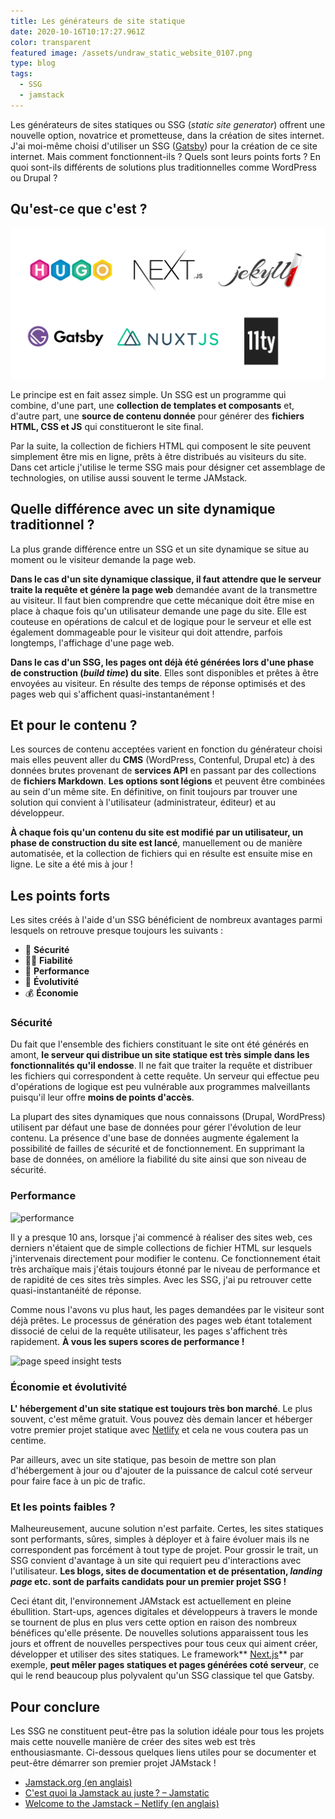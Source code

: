 ```yaml
---
title: Les générateurs de site statique
date: 2020-10-16T10:17:27.961Z
color: transparent
featured image: /assets/undraw_static_website_0107.png
type: blog
tags:
  - SSG
  - jamstack
---
```

Les générateurs de sites statiques ou SSG (*static site generator*) offrent une nouvelle option, novatrice et prometteuse, dans la création de sites internet. J'ai moi-même choisi d'utiliser un SSG ([Gatsby](https://www.gatsbyjs.com)) pour la création de ce site internet. Mais comment fonctionnent-ils ? Quels sont leurs points forts ? En quoi sont-ils différents de solutions plus traditionnelles comme WordPress ou Drupal ?

## Qu'est-ce que c'est ?

![SSG](../assets/best-static-site-generator-2020.png)

Le principe est en fait assez simple. Un SSG est un programme qui combine, d'une part, une **collection de templates et composants** et, d'autre part, une **source de contenu donnée** pour générer des **fichiers HTML, CSS et JS** qui constitueront le site final.

Par la suite, la collection de fichiers HTML qui composent le site peuvent simplement être mis en ligne, prêts à être distribués au visiteurs du site. Dans cet article j'utilise le terme SSG mais pour désigner cet assemblage de technologies, on utilise aussi souvent le terme JAMstack.

## Quelle différence avec un site dynamique traditionnel ?

La plus grande différence entre un SSG et un site dynamique se situe au moment ou le visiteur demande la page web.

**Dans le cas d'un site dynamique classique, il faut attendre que le serveur traite la requête et génère la page web** demandée avant de la transmettre au visiteur. Il faut bien comprendre que cette mécanique doit être mise en place à chaque fois qu'un utilisateur demande une page du site. Elle est couteuse en opérations de calcul et de logique pour le serveur et elle est également dommageable pour le visiteur qui doit attendre, parfois longtemps, l'affichage d'une page web.

**Dans le cas d'un SSG, les pages ont déjà été générées lors d'une phase de construction (*build time*) du site**. Elles sont disponibles et prêtes à être envoyées au visiteur. En résulte des temps de réponse optimisés et des pages web qui s'affichent quasi-instantanément !

## Et pour le contenu ?

Les sources de contenu acceptées varient en fonction du générateur choisi mais elles peuvent aller du **CMS** (WordPress, Contenful, Drupal etc) à des données brutes provenant de **services API** en passant par des collections de **fichiers Markdown**. **Les options sont légions** et peuvent être combinées au sein d'un même site. En définitive, on finit toujours par trouver une solution qui convient à l'utilisateur (administrateur, éditeur) et au développeur.

**À chaque fois qu'un contenu du site est modifié par un utilisateur, un phase de construction du site est lancé**, manuellement ou de manière automatisée, et la collection de fichiers qui en résulte est ensuite mise en ligne. Le site a été mis à jour !

## Les points forts

Les sites créés à l'aide d'un SSG bénéficient de nombreux avantages parmi lesquels on retrouve presque toujours les suivants :

* 🔐 **Sécurité**
* 🧘‍♂️ **Fiabilité**
* 🚀 **Performance**
* 🌱 **Évolutivité**
* 💰 **Économie**

### Sécurité

Du fait que l'ensemble des fichiers constituant le site ont été générés en amont, **le serveur qui distribue un site statique est très simple dans les fonctionnalités qu'il endosse**. Il ne fait que traiter la requête et distribuer les fichiers qui correspondent à cette requête. Un serveur qui effectue peu d'opérations de logique est peu vulnérable aux programmes malveillants puisqu'il leur offre **moins de points d'accès**.

La plupart des sites dynamiques que nous connaissons (Drupal, WordPress) utilisent par défaut une base de données pour gérer l'évolution de leur contenu. La présence d'une base de données augmente également la possibilité de failles de sécurité et de fonctionnement. En supprimant la base de données, on améliore la fiabilité du site ainsi que son niveau de sécurité.

### Performance

![performance](https://media.giphy.com/media/SRMt5G2uQqcbvnxihP/giphy.gif)

Il y a presque 10 ans, lorsque j'ai commencé à réaliser des sites web, ces derniers n'étaient que de simple collections de fichier HTML sur lesquels j'intervenais directement pour modifier le contenu. Ce fonctionnement était très archaïque mais j'étais toujours étonné par le niveau de performance et de rapidité de ces sites très simples. Avec les SSG, j'ai pu retrouver cette quasi-instantanéité de réponse.

Comme nous l'avons vu plus haut, les pages demandées par le visiteur sont déjà prêtes. Le processus de génération des pages web étant totalement dissocié de celui de la requête utilisateur, les pages s'affichent très rapidement. **À vous les supers scores de performance !**

![page speed insight tests](../assets/capture-d’écran-2020-09-18-à-16.01.02.png)

### Économie et évolutivité

**L' hébergement d'un site statique est toujours très bon marché**. Le plus souvent, c'est même gratuit. Vous pouvez dès demain lancer et héberger votre premier projet statique avec [Netlify](https://www.netlify.com) et cela ne vous coutera pas un centime.

Par ailleurs, avec un site statique, pas besoin de mettre son plan d'hébergement à jour ou d'ajouter de la puissance de calcul coté serveur pour faire face à un pic de trafic. 

### Et les points faibles ?

Malheureusement, aucune solution n'est parfaite. Certes, les sites statiques sont performants, sûres, simples à déployer et à faire évoluer mais ils ne correspondent pas forcément à tout type de projet. Pour grossir le trait, un SSG convient d'avantage à un site qui requiert peu d'interactions avec l'utilisateur. **Les blogs, sites de documentation et de présentation, *landing page* etc. sont de parfaits candidats pour un premier projet SSG !**

Ceci étant dit, l'environnement JAMstack est actuellement en pleine ébullition. Start-ups, agences digitales et développeurs à travers le monde se tournent de plus en plus vers cette option en raison des nombreux bénéfices qu'elle présente. De nouvelles solutions apparaissent tous les jours et offrent de nouvelles perspectives pour tous ceux qui aiment créer, développer et utiliser des sites statiques. Le framework** [Next.js](htttps://www.nextjs.org)** par exemple,  **peut mêler pages statiques et pages générées coté serveur**, ce qui le rend beaucoup plus polyvalent qu'un SSG classique tel que Gatsby.

## Pour conclure

Les SSG ne constituent peut-être pas la solution idéale pour tous les projets mais cette nouvelle manière de créer des sites web est très enthousiasmante. Ci-dessous quelques liens utiles pour se documenter et peut-être démarrer son premier projet JAMstack !

- [Jamstack.org (en anglais)](https://jamstack.org)
- [C'est quoi la Jamstack au juste ? – Jamstatic](https://jamstatic.fr/2019/02/07/c-est-quoi-la-jamstack/)
- [Welcome to the Jamstack – Netlify (en anglais)](https://www.netlify.com/jamstack/)
